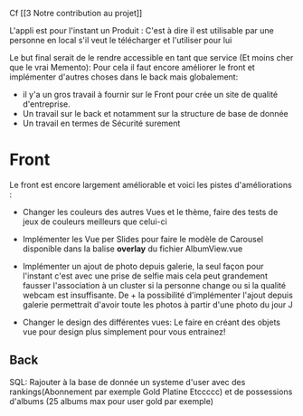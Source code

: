 Cf [[3 Notre contribution au projet]]

L'appli est pour l'instant un Produit : C'est à dire il est utilisable par une personne en local s'il veut le télécharger et l'utiliser pour lui

Le but final serait de le rendre accessible en tant que service (Et moins cher que le vrai Memento): Pour cela il faut encore améliorer le front et implémenter d'autres choses dans le back mais globalement:
- il y'a un gros travail à fournir sur le Front pour crée un site de qualité d'entreprise. 
- Un travail sur le back et notamment sur la structure de base de donnée
- Un travail en termes de Sécurité surement 
# Front 

Le front est encore largement améliorable et voici les pistes d'améliorations :

- Changer les couleurs des autres Vues et le thème, faire des tests de jeux de couleurs meilleurs que celui-ci

- Implémenter les Vue per Slides pour faire le modèle de Carousel disponible dans la balise 
**overlay** du fichier AlbumView.vue

- Implémenter un ajout de photo depuis galerie, la seul façon pour l'instant c'est avec une prise de selfie mais cela peut grandement fausser l'association à un cluster si la personne change ou si la qualité webcam est insuffisante.
De + la possibilité d'implémenter l'ajout depuis galerie permettrait d'avoir toute les photos à partir d'une photo du jour J

- Changer le design des différentes vues: Le faire en créant des objets vue pour design plus simplement pour vous entrainez!

## Back

SQL:
Rajouter à la base de donnée un systeme d'user avec des rankings(Abonnement par exemple Gold Platine Etccccc) et de possessions d'albums (25 albums max pour user gold par exemple)
